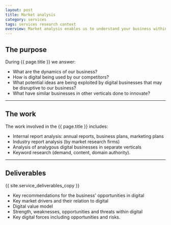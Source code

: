 ```yaml
---
layout: post
title: Market analysis
category: services
tags: services research context
overview: Market analysis enables us to understand your business within the broader scope of the market within which it operates. Within the analysis we review your business' market dynamics an identify broader macro-trends that can be exploited by yourself, competitors or up starts.
---
```


## The purpose

During {{ page.title }} we answer:

* What are the dynamics of our business?
* How is digital being used by our competitors?
* What potential ideas are being exploited by digital businesses that may be disruptive to our business?
* What have similar businesses in other verticals done to innovate?

***

## The work

The work involved in the {{ page.title }} includes:

* Internal report analysis: annual reports, business plans, marketing plans
* Industry report analysis (by market research firms)
* Analysis of analygous digital businesses in separate verticals
* Keyword research (demand, content, domain authority).

***

## Deliverables

{{ site.service_deliverables_copy }}

* Key recommendations for the business' opportunities in digital
* Key market drivers and their relation to digital
* Digital value model
* Strength, weaknesses, opportunities and threats within digital
* Key digital forces including opportunities and risks.